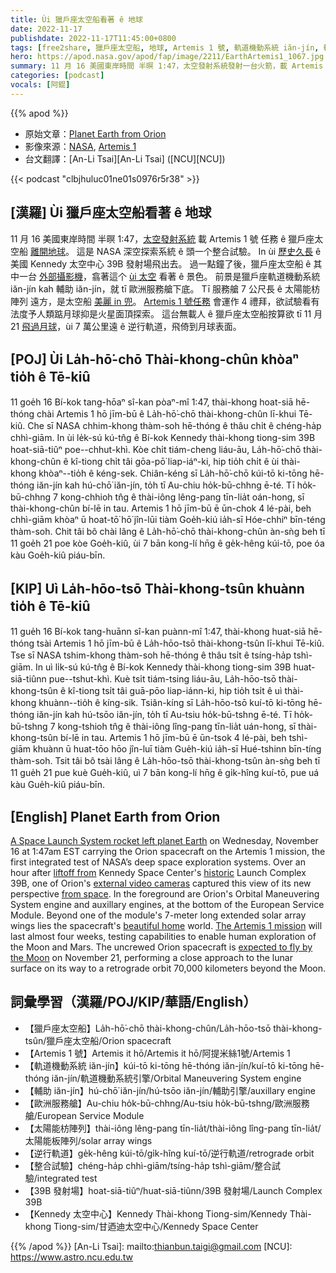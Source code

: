 ```yaml
---
title: Ùi 獵戶座太空船看著 ê 地球
date: 2022-11-17
publishdate: 2022-11-17T11:45:00+0800
tags: [free2share, 獵戶座太空船, 地球, Artemis 1 號, 軌道機動系統 iăn-jín, 輔助 iăn-jín, 歐洲服務艙, 太陽能枋陣列, 逆行軌道, 整合試驗, 39B 發射場, Kennedy 太空中心]
hero: https://apod.nasa.gov/apod/fap/image/2211/EarthArtemis1_1067.jpg
summary: 11 月 16 美國東岸時間 半暝 1:47，太空發射系統發射一台火箭，載 Artemis 1 號 任務 ê 獵戶座太空船離開地球，這是 NASA 深空探索系統 ê 頭一个整合試驗。
categories: [podcast]
vocals: [阿錕]
---
```


{{% apod %}}

- 原始文章：[Planet Earth from Orion](https://apod.nasa.gov/apod/ap221117.html)
- 影像來源：[NASA](https://www.nasa.gov/), [Artemis 1](https://www.nasa.gov/artemis-1)
- 台文翻譯：[An-Li Tsai][An-Li Tsai] ([NCU][NCU])

{{< podcast "clbjhuluc01ne01s0976r5r38" >}}

## [漢羅] Ùi 獵戶座太空船看著 ê 地球
11 月 16 美國東岸時間 半暝 1:47，[太空發射系統][A Space Launch System rocket left planet Earth] 載 Artemis 1 號 任務 ê 獵戶座太空船 [離開地球][liftoff from]。
這是 NASA 深空探索系統 ê 頭一个整合試驗。
In ùi [歷史久長][historic] ê 美國 Kennedy 太空中心 39B 發射場飛出去。
過一點鐘了後，獵戶座太空船 ê 其中一台 [外部攝影機][external video cameras]，翕著這个 [ùi 太空][from space] 看著 ê 景色。
前景是獵戶座軌道機動系統 iăn-jín kah 輔助 iăn-jín，就 tī 歐洲服務艙下底。
Tī 服務艙 7 公尺長 ê 太陽能枋陣列 遠方，是太空船 [美麗 in 兜][beautiful home]。
[Artemis 1 號任務][The Artemis 1 mission] 會運作 4 禮拜，欲試驗看有法度予人類踮月球抑是火星面頂探索。
這台無載人 ê 獵戶座太空船按算欲 tī 11 月 21 [飛過月球][expected to fly by the Moon]，ùi 7 萬公里遠 ê 逆行軌道，飛倚到月球表面。




## [POJ] Ùi La̍h-hō͘-chō Thài-khong-chûn khòaⁿ tio̍h ê Tē-kiû
11 goe̍h 16 Bí-kok tang-hōaⁿ sî-kan pòaⁿ-mî 1:47, thài-khong hoat-siā hē-thóng chài Artemis 1 hō jīm-bū ê La̍h-hō͘-chō thài-khong-chûn lī-khui Tē-kiû.
Che sī NASA chhim-khong thàm-soh hē-thóng ê thâu chi̍t ê chéng-ha̍p chhì-giām.
In ùi le̍k-sú kú-tn̂g ê Bí-kok Kennedy thài-khong tiong-sim 39B hoat-siā-tiûⁿ poe--chhut-khì.
Kòe chi̍t tiám-cheng liáu-āu, La̍h-hō͘-chō thài-khong-chûn ê kî-tiong chi̍t tâi gōa-pō͘ liap-iáⁿ-ki, hip tio̍h chi̍t ê ùi thài-khong khòaⁿ--tio̍h ê kéng-sek.
Chiân-kéng sī La̍h-hō͘-chō kúi-tō ki-tōng hē-thóng iăn-jín kah hú-chō͘ iăn-jín, to̍h tī Au-chiu ho̍k-bū-chhng ē-té.
Tī ho̍k-bū-chhng 7 kong-chhioh tn̂g ê thài-iông lêng-pang tīn-lia̍t oán-hong, sī thài-khong-chûn bí-lē in tau.
Artemis 1 hō jīm-bū ē ūn-chok 4 lé-pài, beh chhì-giām khòaⁿ ū hoat-tō͘ hō͘ jîn-lūi tiàm Goe̍h-kiú ia̍h-sī Hóe-chhiⁿ bīn-téng thàm-soh.
Chit tâi bô chài lâng ê La̍h-hō͘-chō thài-khong-chûn àn-sǹg beh tī 11 goe̍h 21 poe kòe Goe̍h-kiû, ùi 7 bān kong-lí hn̄g ê ge̍k-hêng kúi-tō, poe óa kàu Goe̍h-kiû piáu-bīn.


## [KIP] Uì La̍h-hōo-tsō Thài-khong-tsûn khuànn tio̍h ê Tē-kiû
11 gue̍h 16 Bí-kok tang-huānn sî-kan puànn-mî 1:47, thài-khong huat-siā hē-thóng tsài Artemis 1 hō jīm-bū ê La̍h-hōo-tsō thài-khong-tsûn lī-khui Tē-kiû.
Tse sī NASA tshim-khong thàm-soh hē-thóng ê thâu tsi̍t ê tsíng-ha̍p tshì-giām.
In uì li̍k-sú kú-tn̂g ê Bí-kok Kennedy thài-khong tiong-sim 39B huat-siā-tiûnn pue--tshut-khì.
Kuè tsi̍t tiám-tsing liáu-āu, La̍h-hōo-tsō thài-khong-tsûn ê kî-tiong tsi̍t tâi guā-pōo liap-iánn-ki, hip tio̍h tsi̍t ê uì thài-khong khuànn--tio̍h ê kíng-sik.
Tsiân-kíng sī La̍h-hōo-tsō kuí-tō ki-tōng hē-thóng iăn-jín kah hú-tsōo iăn-jín, to̍h tī Au-tsiu ho̍k-bū-tshng ē-té.
Tī ho̍k-bū-tshng 7 kong-tshioh tn̂g ê thài-iông lîng-pang tīn-lia̍t uán-hong, sī thài-khong-tsûn bí-lē in tau.
Artemis 1 hō jīm-bū ē ūn-tsok 4 lé-pài, beh tshì-giām khuànn ū huat-tōo hōo jîn-luī tiàm Gue̍h-kiú ia̍h-sī Hué-tshinn bīn-tíng thàm-soh.
Tsit tâi bô tsài lâng ê La̍h-hōo-tsō thài-khong-tsûn àn-sǹg beh tī 11 gue̍h 21 pue kuè Gue̍h-kiû, uì 7 bān kong-lí hn̄g ê gi̍k-hîng kuí-tō, pue uá kàu Gue̍h-kiû piáu-bīn.



## [English] Planet Earth from Orion
[A Space Launch System rocket left planet Earth][A Space Launch System rocket left planet Earth] on Wednesday, November 16 at 1:47am EST carrying the Orion spacecraft on the Artemis 1 mission, the first integrated test of NASA’s deep space exploration systems.
Over an hour after [liftoff from][liftoff from] Kennedy Space Center's [historic][historic] Launch Complex 39B, one of Orion's [external video cameras][external video cameras] captured this view of its new perspective [from space][from space].
In the foreground are Orion's Orbital Maneuvering System engine and auxillary engines, at the bottom of the European Service Module.
Beyond one of the module's 7-meter long extended solar array wings lies the spacecraft's [beautiful home][beautiful home] world.
[The Artemis 1 mission][The Artemis 1 mission] will last almost four weeks, testing capabilities to enable human exploration of the Moon and Mars.
The uncrewed Orion spacecraft is [expected to fly by the Moon][expected to fly by the Moon] on November 21, performing a close approach to the lunar surface on its way to a retrograde orbit 70,000 kilometers beyond the Moon.

## 詞彙學習（漢羅/POJ/KIP/華語/English）

- 【獵戶座太空船】La̍h-hō͘-chō thài-khong-chûn/La̍h-hōo-tsō thài-khong-tsûn/獵戶座太空船/Orion spacecraft
- 【Artemis 1 號】Artemis it hō/Artemis it hō/阿提米絲1號/Artemis 1
- 【軌道機動系統 iăn-jín】kúi-tō ki-tōng hē-thóng iăn-jín/kuí-tō ki-tōng hē-thóng iăn-jín/軌道機動系統引擎/Orbital Maneuvering System engine
- 【輔助 iăn-jín】hú-chō͘ iăn-jín/hú-tsōo iăn-jín/輔助引擎/auxillary engine
- 【歐洲服務艙】Au-chiu ho̍k-bū-chhng/Au-tsiu ho̍k-bū-tshng/歐洲服務艙/European Service Module
- 【太陽能枋陣列】thài-iông lêng-pang tīn-lia̍t/thài-iông lîng-pang tīn-lia̍t/太陽能板陣列/solar array wings
- 【逆行軌道】ge̍k-hêng kúi-tō/gi̍k-hîng kuí-tō/逆行軌道/retrograde orbit
- 【整合試驗】chéng-ha̍p chhì-giām/tsíng-ha̍p tshì-giām/整合試驗/integrated test
- 【39B 發射場】hoat-siā-tiûⁿ/huat-siā-tiûnn/39B 發射場/Launch Complex 39B
- 【Kennedy 太空中心】Kennedy Thài-khong Tiong-sim/Kennedy Thài-khong Tiong-sim/甘迺迪太空中心/Kennedy Space Center


{{% /apod %}}
[An-Li Tsai]: mailto:thianbun.taigi@gmail.com
[NCU]: https://www.astro.ncu.edu.tw

[copyright]: https://apod.nasa.gov/apod/fap/lib/about_apod.html#srapply
[License]: https://creativecommons.org/licenses/by/2.0/


[A Space Launch System rocket left planet Earth]:https://www.nasa.gov/press-release/liftoff-nasa-s-artemis-i-mega-rocket-launches-orion-to-moon
[liftoff from]:https://www.flickr.com/photos/nasahqphoto/sets/72177720297400430/
[historic]:https://www.nasa.gov/feature/55-years-ago-apollo-4-the-first-flight-of-the-saturn-v
[external video cameras]:https://www.nasa.gov/feature/nasa-s-artemis-i-cameras-to-offer-new-views-of-orion-earth-moon
[from space]:https://www.nasa.gov/content/artemis-1-video-gallery
[beautiful home]:https://earthobservatory.nasa.gov/
[The Artemis 1 mission]:https://www.nasa.gov/specials/artemis-i/
[expected to fly by the Moon]:https://www.nasa.gov/image-feature/artemis-i-map

